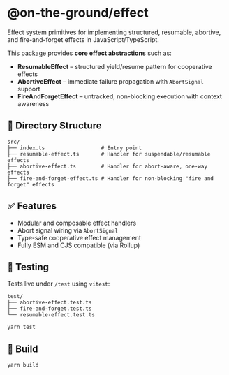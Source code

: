 # @on-the-ground/effect

Effect system primitives for implementing structured, resumable, abortive, and fire-and-forget effects in JavaScript/TypeScript.

This package provides **core effect abstractions** such as:

- **ResumableEffect** – structured yield/resume pattern for cooperative effects
- **AbortiveEffect** – immediate failure propagation with `AbortSignal` support
- **FireAndForgetEffect** – untracked, non-blocking execution with context awareness

## 📁 Directory Structure

```
src/
├── index.ts                  # Entry point
├── resumable-effect.ts       # Handler for suspendable/resumable effects
├── abortive-effect.ts        # Handler for abort-aware, one-way effects
├── fire-and-forget-effect.ts # Handler for non-blocking "fire and forget" effects
```

## ✅ Features

- Modular and composable effect handlers
- Abort signal wiring via `AbortSignal`
- Type-safe cooperative effect management
- Fully ESM and CJS compatible (via Rollup)

## 🧪 Testing

Tests live under `/test` using `vitest`:

```
test/
├── abortive-effect.test.ts
├── fire-and-forget.test.ts
└── resumable-effect.test.ts
```

```bash
yarn test
```

## 🔧 Build

```bash
yarn build
```
